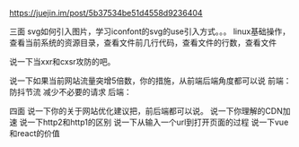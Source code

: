 https://juejin.im/post/5b37534be51d4558d9236404

三面
svg如何引入图片，学习iconfont的svg的use引入方式。。。
linux基础操作，查看当前系统的资源目录，查看文件前几行代码，查看文件的行数，查看文件

说一下当xxr和cxsr攻防的吧。

说一下如果当前网站流量突增5倍数，你的措施，从前端后端角度都可以说
前端：防抖节流 减少不必要的请求
后端：





四面
说一下你的关于网站优化建议把，前后端都可以说。
说一下你理解的CDN加速
说一下http2和http1的区别
说一下从输入一个url到打开页面的过程
说一下vue和react的价值